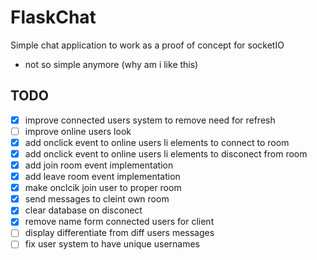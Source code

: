 # FlaskChat
Simple chat application to work as a proof of concept for socketIO
- not so simple anymore (why am i like this)

## TODO
- [x] improve connected users system to remove need for refresh
- [ ] improve online users look
- [x] add onclick event to online users li elements to connect to room
- [x] add onclick event to online users li elements to disconect from room
- [x] add join room event implementation
- [x] add leave room event implementation
- [x] make onclcik join user to proper room
- [x] send messages to cleint own room
- [x] clear database on disconect
- [x] remove name form connected users for client
- [ ] display differentiate from diff users messages
- [ ] fix user system to have unique usernames
